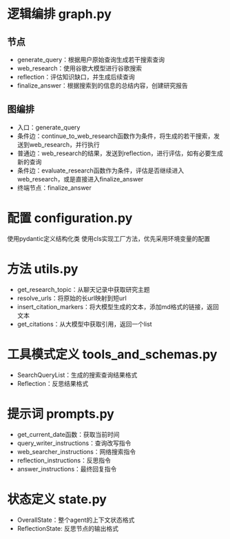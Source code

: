 # 逻辑编排 graph.py
## 节点
- generate_query：根据用户原始查询生成若干搜索查询
- web_research：使用谷歌大模型进行谷歌搜索
- reflection：评估知识缺口，并生成后续查询
- finalize_answer：根据搜索到的信息的总结内容，创建研究报告

## 图编排
- 入口：generate_query
- 条件边：continue_to_web_research函数作为条件，将生成的若干搜索，发送到web_research，并行执行
- 普通边：web_research的结果，发送到reflection，进行评估，如有必要生成新的查询
- 条件边：evaluate_research函数作为条件，评估是否继续进入web_research，或是直接进入finalize_answer
- 终端节点：finalize_answer

# 配置 configuration.py
使用pydantic定义结构化类
使用cls实现工厂方法，优先采用环境变量的配置

# 方法 utils.py
- get_research_topic：从聊天记录中获取研究主题
- resolve_urls：将原始的长url映射到短url
- insert_citation_markers：将大模型生成的文本，添加md格式的链接，返回文本
- get_citations：从大模型中获取引用，返回一个list

# 工具模式定义 tools_and_schemas.py
- SearchQueryList：生成的搜索查询结果格式
- Reflection：反思结果格式

# 提示词  prompts.py
- get_current_date函数：获取当前时间
- query_writer_instructions：查询改写指令
- web_searcher_instructions：网络搜索指令
- reflection_instructions：反思指令
- answer_instructions：最终回复指令

# 状态定义  state.py
- OverallState：整个agent的上下文状态格式
- ReflectionState: 反思节点的输出格式





